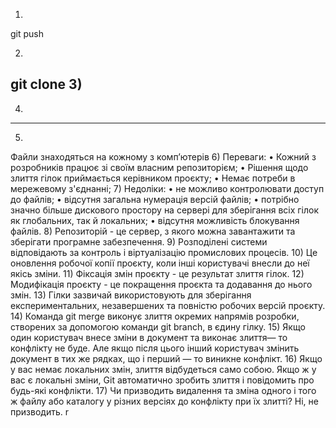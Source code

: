 1)
git push

2)
git clone
3)
----------------------------------
4)
------------------------------------
5)
Файли знаходяться на кожному з комп’ютерів 
6)
Переваги: • Кожний з розробників працює зі своїм власним репозиторієм;
• Рішення щодо злиття гілок приймається керівником проєкту;
• Немає потреби в мережевому з'єднанні; 
7)
Недоліки: • не можливо контролювати доступ до файлів;
• відсутня загальна нумерація версій файлів;
• потрібно значно більше дискового простору на сервері для зберігання всіх гілок як глобальних, так й локальних; 
• відсутня можливість блокування файлів. 
8)
Репозиторій  - це сервер, з якого можна завантажити та зберігати програмне забезпечення.
9)
Розподілені системи відповідають за контроль і віртуалізацію промислових процесів.
10)
Це оновлення робочої копії проєкту, коли інші користувачі внесли до неї якісь зміни. 
11)
Фіксація змін проєкту - це результат злиття гілок. 
12)
Модифікація проєкту - це покращення проєкта та додавання до нього змін.
13)
Гілки зазвичай використовують для зберігання експериментальних, незавершених та повністю робочих версій проєкту. 
14)
Команда git merge виконує злиття окремих напрямів розробки, створених за допомогою команди git branch, в єдину гілку.
15)
Якщо один користувач внесе зміни в документ та виконає злиття— то конфлікту не буде.
Але якщо після цього інший користувач змінить документ в тих же рядках, що і перший — то виникне конфлікт.
16)
Якщо у вас немає локальних змін, злиття відбудеться само собою.
Якщо ж у вас є локальні зміни, Git автоматично зробить злиття і повідомить про будь-які конфлікти.
17)
Чи призводить видалення та зміна одного і того ж файлу або каталогу у
різних версіях до конфлікту при їх злитті?
Ні, не призводить. r
